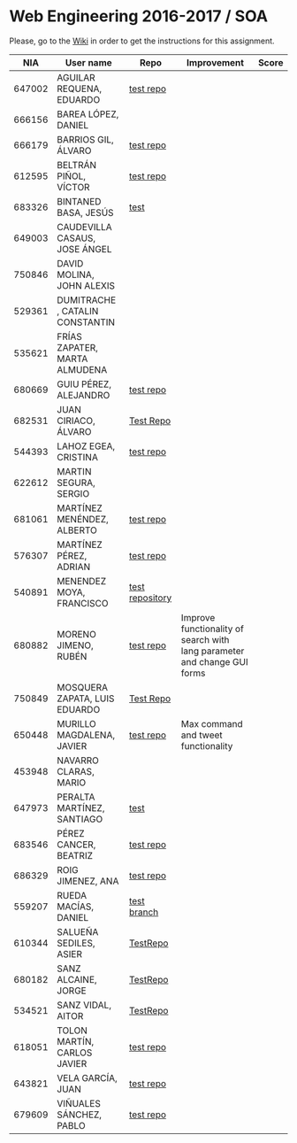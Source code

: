 # Web Engineering 2016-2017 / SOA
Please, go to the [Wiki](https://github.com/UNIZAR-30246-WebEngineering/lab5-soa/wiki) in order to get the instructions for this assignment.

NIA    | User name | Repo | Improvement | Score
-------|-----------|------|-------------|--------
647002 | AGUILAR REQUENA, EDUARDO | [test repo](https://github.com/McGredu/lab5-soa/tree/test)
666156 | BAREA LÓPEZ, DANIEL
666179 | BARRIOS GIL, ÁLVARO | [test repo](https://github.com/deerter/lab5-soa/tree/test)
612595 | BELTRÁN PIÑOL, VÍCTOR | [test repo](https://github.com/Victorbp09/lab5-soa/tree/test)
683326 | BINTANED BASA, JESÚS | [test](https://github.com/jebiba95/lab5-soa/tree/test)
649003 | CAUDEVILLA CASAUS, JOSE ÁNGEL
750846 | DAVID MOLINA, JOHN ALEXIS
529361 | DUMITRACHE , CATALIN  CONSTANTIN 
535621 | FRÍAS ZAPATER, MARTA ALMUDENA
680669 | GUIU PÉREZ, ALEJANDRO | [test repo](https://github.com/aguiu/lab5-soa/tree/test)
682531 | JUAN CIRIACO, ÁLVARO | [Test Repo](https://github.com/aJuanCiri/lab5-soa/tree/test)
544393 | LAHOZ EGEA, CRISTINA | [test repo](https://github.com/cristinalahoz/lab5-soa/tree/test) | |
622612 | MARTIN SEGURA, SERGIO  
681061 | MARTÍNEZ MENÉNDEZ, ALBERTO | [test repo](https://github.com/Belberus/lab5-soa/tree/test) 
576307 | MARTÍNEZ PÉREZ, ADRIAN | [test repo](https://github.com/Electryk/lab5-soa/tree/test) 
540891 | MENENDEZ MOYA, FRANCISCO | [test repository](https://github.com/fmenemo/lab5-soa/tree/test) | |
680882 | MORENO JIMENO, RUBÉN | [test repo](https://github.com/nebur395/lab5-soa/tree/test) | Improve functionality of search with lang parameter and change GUI forms |
750849 | MOSQUERA ZAPATA, LUIS EDUARDO | [Test Repo](https://github.com/luisemz/lab5-soa/tree/test)
650448 | MURILLO MAGDALENA, JAVIER | [test repo](https://github.com/javmurillo/lab5-soa/tree/test) | Max command and tweet functionality
453948 | NAVARRO CLARAS, MARIO 
647973 | PERALTA MARTÍNEZ, SANTIAGO | [test](https://github.com/SantiagoPeralta/lab5-soa/tree/test) |
683546 | PÉREZ CANCER, BEATRIZ | [test repo](https://github.com/beapc18/lab5-soa/tree/test)
686329 | ROIG JIMENEZ, ANA | [test repo](https://github.com/anicacortes/lab5-soa/tree/test)
559207 | RUEDA MACÍAS, DANIEL | [test branch](https://github.com/danirueda/lab5-soa/tree/test) |
610344 | SALUEÑA SEDILES, ASIER | [TestRepo](https://github.com/asierhandball/lab5-soa/tree/test)
680182 | SANZ ALCAINE, JORGE | [TestRepo](https://github.com/sanz1995/lab5-soa/tree/test)
534521 | SANZ VIDAL, AITOR | [TestRepo](https://github.com/aitorsanz/lab5-soa/tree/test)
618051 | TOLON MARTÍN, CARLOS JAVIER | [test repo](https://github.com/ctolon22/lab5-soa/tree/test) | |
643821 | VELA GARCÍA, JUAN | [test repo](https://github.com/juan-vg/lab5-soa/tree/test)
679609 | VIÑUALES SÁNCHEZ, PABLO | [test repo](https://github.com/strummerTFIU/lab5-soa/tree/test)
